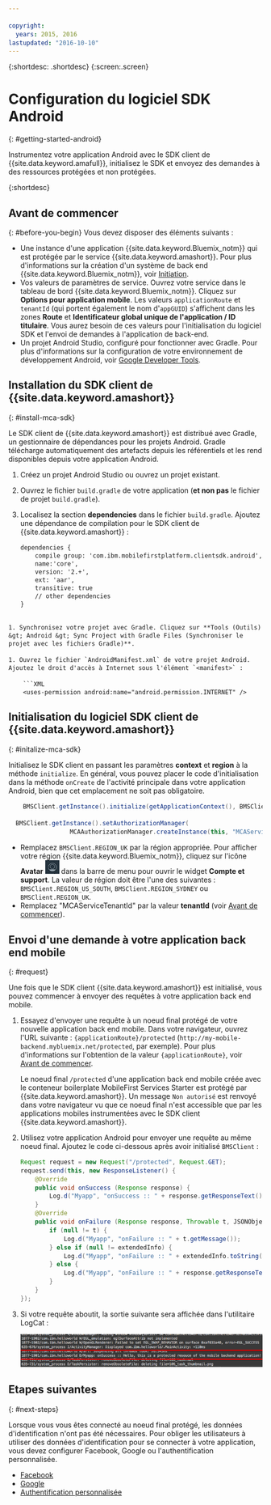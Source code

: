 ```yaml
---

copyright:
  years: 2015, 2016
lastupdated: "2016-10-10"
---
```

{:shortdesc: .shortdesc}
{:screen:.screen}


# Configuration du logiciel SDK Android
{: #getting-started-android}

Instrumentez votre application Android avec le SDK client de {{site.data.keyword.amafull}}, initialisez le SDK et envoyez des demandes à des ressources protégées et non protégées.

{:shortdesc}

## Avant de commencer
{: #before-you-begin}
Vous devez disposer des éléments suivants :
* Une instance d'une application {{site.data.keyword.Bluemix_notm}} qui est protégée par le service {{site.data.keyword.amashort}}. Pour plus d'informations sur la création d'un système de back end {{site.data.keyword.Bluemix_notm}}, voir [Initiation](index.html).
* Vos valeurs de paramètres de service. Ouvrez votre service dans le tableau de bord {{site.data.keyword.Bluemix_notm}}. Cliquez sur **Options pour application mobile**. Les valeurs `applicationRoute` et `tenantId` (qui portent également le nom d'`appGUID`) s'affichent dans les zones **Route** et **Identificateur global unique de l'application / ID titulaire**. Vous aurez besoin de ces valeurs pour l'initialisation du logiciel SDK et l'envoi de demandes à l'application de back-end.
* Un projet Android Studio, configuré pour fonctionner avec Gradle. Pour plus d'informations sur la configuration de votre environnement de développement Android,
voir [Google Developer Tools](http://developer.android.com/sdk/index.html).

## Installation du SDK client de {{site.data.keyword.amashort}}
{: #install-mca-sdk}

Le SDK client de {{site.data.keyword.amashort}} est distribué avec Gradle, un gestionnaire de dépendances pour les projets Android. Gradle
télécharge automatiquement des artefacts depuis les référentiels et les rend disponibles depuis votre application Android.

1. Créez un projet Android Studio ou ouvrez un projet existant.

1. Ouvrez le fichier `build.gradle` de votre application (**et non pas** le fichier de projet `build.gradle`).

1. Localisez la section **dependencies** dans le fichier `build.gradle`.  Ajoutez une dépendance de compilation pour le SDK client de {{site.data.keyword.amashort}} :

	```Gradle
	dependencies {
		compile group: 'com.ibm.mobilefirstplatform.clientsdk.android',    
        name:'core',
        version: '2.+',
        ext: 'aar',
        transitive: true
    	// other dependencies  
	}
```

1. Synchronisez votre projet avec Gradle. Cliquez sur **Tools (Outils) &gt; Android &gt; Sync Project with Gradle Files (Synchroniser le projet avec les fichiers Gradle)**.

1. Ouvrez le fichier `AndroidManifest.xml` de votre projet Android. Ajoutez le droit d'accès à Internet sous l'élément `<manifest>` :

	```XML
	<uses-permission android:name="android.permission.INTERNET" />
```

## Initialisation du logiciel SDK client de {{site.data.keyword.amashort}}
{: #initalize-mca-sdk}

Initialisez le SDK client en passant les paramètres **context** et **region** à la méthode `initialize`. En général, vous pouvez placer le code d'initialisation dans la méthode `onCreate` de l'activité
principale dans votre application Android, bien que cet emplacement ne soit pas obligatoire.

```Java
	BMSClient.getInstance().initialize(getApplicationContext(), BMSClient.REGION_UK);
					
  BMSClient.getInstance().setAuthorizationManager(
                 MCAAuthorizationManager.createInstance(this, "MCAServiceTenantId"));

```

   * Remplacez `BMSClient.REGION_UK` par la région appropriée.  Pour afficher votre région {{site.data.keyword.Bluemix_notm}}, cliquez sur l'icône **Avatar**  ![icône Avatar](images/face.jpg "icône Avatar")  dans la barre de menu pour ouvrir le widget **Compte et support**. La valeur de région doit être l'une des suivantes : `BMSClient.REGION_US_SOUTH`, `BMSClient.REGION_SYDNEY` ou `BMSClient.REGION_UK`.
   * Remplacez "MCAServiceTenantId" par la valeur **tenantId** (voir [Avant de commencer](#before-you-begin)). 

## Envoi d'une demande à votre application back end mobile
{: #request}

Une fois que le SDK client {{site.data.keyword.amashort}} est initialisé, vous pouvez commencer à envoyer des requêtes à votre application back end
mobile.

1. Essayez d'envoyer une requête à un noeud final protégé de votre nouvelle application back end mobile. Dans votre navigateur, ouvrez l'URL suivante : `{applicationRoute}/protected` (`http://my-mobile-backend.mybluemix.net/protected`, par exemple).   Pour plus d'informations sur l'obtention de la valeur `{applicationRoute}`, voir [Avant de commencer](#before-you-begin). 
	
	Le noeud final `/protected` d'une application back end mobile créée avec le conteneur boilerplate MobileFirst Services Starter est
protégé par {{site.data.keyword.amashort}}. Un message `Non autorisé` est renvoyé dans votre
navigateur vu que ce noeud final n'est accessible que par les applications mobiles instrumentées avec le SDK client
{{site.data.keyword.amashort}}.

1. Utilisez votre application Android pour envoyer une requête au même noeud final. Ajoutez le code ci-dessous après avoir initialisé `BMSClient` :

	```Java
	Request request = new Request("/protected", Request.GET);
	request.send(this, new ResponseListener() {
		@Override
		public void onSuccess (Response response) {
			Log.d("Myapp", "onSuccess :: " + response.getResponseText());
		}
		@Override
		public void onFailure (Response response, Throwable t, JSONObject extendedInfo) {
			if (null != t) {
				Log.d("Myapp", "onFailure :: " + t.getMessage());
			} else if (null != extendedInfo) {
				Log.d("Myapp", "onFailure :: " + extendedInfo.toString());
			} else {
				Log.d("Myapp", "onFailure :: " + response.getResponseText());
			}
		}
	});
	```

1. Si votre requête aboutit, la sortie suivante sera affichée dans l'utilitaire LogCat :

	![image](images/getting-started-android-success.png)

## Etapes suivantes
{: #next-steps}

Lorsque vous vous êtes connecté au noeud final protégé, les données d'identification n'ont pas été nécessaires. Pour obliger les utilisateurs à utiliser des données d'identification pour se connecter à votre application, vous devez configurer Facebook, Google ou l'authentification personnalisée.
* [Facebook](facebook-auth-android.html)
* [Google](google-auth-android.html)
* [Authentification personnalisée](custom-auth-android.html)
